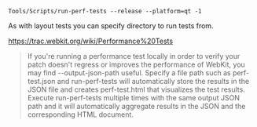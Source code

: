 ```
Tools/Scripts/run-perf-tests --release --platform=qt -1
```
As with layout tests you can specify directory to run tests from.

https://trac.webkit.org/wiki/Performance%20Tests

> If you're running a performance test locally in order to verify your patch doesn't regress or improves the performance of WebKit, you may find --output-json-path useful. Specify a file path such as perf-test.json and run-perf-tests will automatically store the results in the JSON file and creates perf-test.html that visualizes the test results. Execute run-perf-tests multiple times with the same output JSON path and it will automatically aggregate results in the JSON and the corresponding HTML document. 